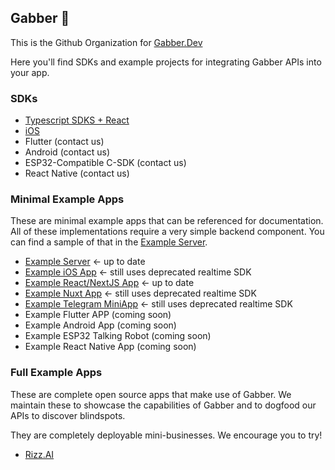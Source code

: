 ## Gabber 👋

This is the Github Organization for [Gabber.Dev](https://gabber.dev)

Here you'll find SDKs and example projects for integrating Gabber APIs into your app.

### SDKs

- [Typescript SDKS + React](https://github.com/gabber-dev/sdks-ts)
- [iOS](https://github.com/gabber-dev/sdk-swift)
- Flutter (contact us)
- Android (contact us)
- ESP32-Compatible C-SDK (contact us)
- React Native (contact us)

### Minimal Example Apps
These are minimal example apps that can be referenced for documentation.
All of these implementations require a very simple backend component. You can find a sample of that in the [Example Server](https://github.com/gabber-dev/example-server).

- [Example Server](https://github.com/gabber-dev/example-server) <- up to date
- [Example iOS App](https://github.com/gabber-dev/example-iOS) <- still uses deprecated realtime SDK
- [Example React/NextJS App](https://github.com/gabber-dev/example-next-js) <- up to date
- [Example Nuxt App](https://github.com/gabber-dev/example-nuxt) <- still uses deprecated realtime SDK
- [Example Telegram MiniApp](https://github.com/gabber-dev/example-telegram-miniapp) <- still uses deprecated realtime SDK
- Example Flutter APP (coming soon)
- Example Android App (coming soon)
- Example ESP32 Talking Robot (coming soon)
- Example React Native App (coming soon)

### Full Example Apps
These are complete open source apps that make use of Gabber.
We maintain these to showcase the capabilities of Gabber and to dogfood our APIs
to discover blindspots.

They are completely deployable mini-businesses. We encourage you to try!

- [Rizz.AI](https://github.com/gabber-dev/example-app-rizz-ai)
